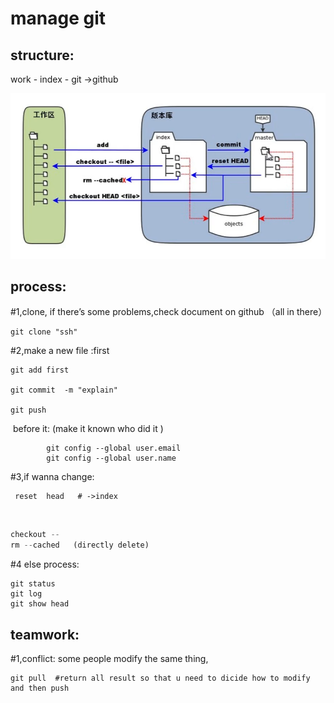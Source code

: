 

# manage git 

## structure:

work - index - git      ->github



![structure](README.assets/structure.png)

## process:



#1,clone, if there’s some problems,check document on github （all in there）

```
git clone "ssh"
```

#2,make a new file :first

```
git add first

git commit  -m "explain"

git push
```



​	before it:  (make it known who did it )

```
		git config --global user.email
		git config --global user.name
```

#3,if wanna change:
	

```
 reset  head   # ->index
```

​	

```python
checkout --
rm --cached   (directly delete)
```
#4 else process:

```
git status
git log
git show head
```



## teamwork:

#1,conflict:  some people modify the same thing,

```
git pull  #return all result so that u need to dicide how to modify and then push
```

